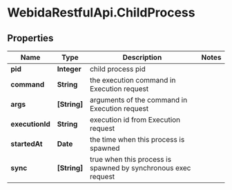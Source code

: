 # WebidaRestfulApi.ChildProcess

## Properties
Name | Type | Description | Notes
------------ | ------------- | ------------- | -------------
**pid** | **Integer** | child process pid | 
**command** | **String** | the execution command in Execution request | 
**args** | **[String]** | arguments of the command in Execution request | 
**executionId** | **String** | execution id from Execution request | 
**startedAt** | **Date** | the time when this process is spawned | 
**sync** | **[String]** | true when this process is spawned by synchronous exec request | 


